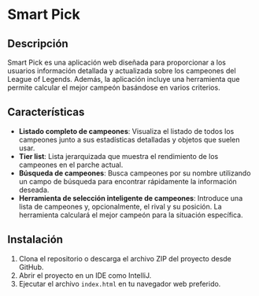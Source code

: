 # Smart Pick

## Descripción
Smart Pick es una aplicación web diseñada para proporcionar a los usuarios información detallada y actualizada sobre los campeones del League of Legends. Además, la aplicación incluye una herramienta que permite calcular el mejor campeón basándose en varios criterios.

## Características
- **Listado completo de campeones**: Visualiza el listado de todos los campeones junto a sus estadísticas detalladas y objetos que suelen usar.
- **Tier list**: Lista jerarquizada que muestra el rendimiento de los campeones en el parche actual.
- **Búsqueda de campeones**: Busca campeones por su nombre utilizando un campo de búsqueda para encontrar rápidamente la información deseada.
- **Herramienta de selección inteligente de campeones**: Introduce una lista de campeones y, opcionalmente, el rival y su posición. La herramienta calculará el mejor campeón para la situación específica.

## Instalación
1. Clona el repositorio o descarga el archivo ZIP del proyecto desde GitHub.
2. Abrir el proyecto en un IDE como IntelliJ.
3. Ejecutar el archivo `index.html` en tu navegador web preferido.
